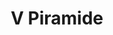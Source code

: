---
title: V Piramide

mediaPath: /videos/p_11_anonls-1080p.mp4
mediaPosition:  [296226.4356814254,4633727.015552151,129.09895036517995]
mediaRotation:  [0.4786144806511472,-0.5436175952525063,-0.5175067201453011,0.45562581538732844]
mediaScale: 1
cameraFOV: 35


# Pair of camera points and targets: [final point], ... , [entrance point]
cameraPath: [
    [[296222.869,4633727.471,128.92188860628895], [296223.5619805521,4633727.382509758,128.95629043274812]],
    [[296218.8438690378,4633729.532915271,129.65371289466907],[296231.7952655059,4633726.358892655,128.75363791862674]],
    [[296222.99376913876,4633742.371448724,129.72146198894455],[296229.0607249362,4633730.476266083,130.28706106012797]],
    [[296223.83864412346,4633739.817214334,129.67748184899062],[296236.1540639942,4633735.192024265,132.03571746751948]]
    ]

animationEntry: 2000
---